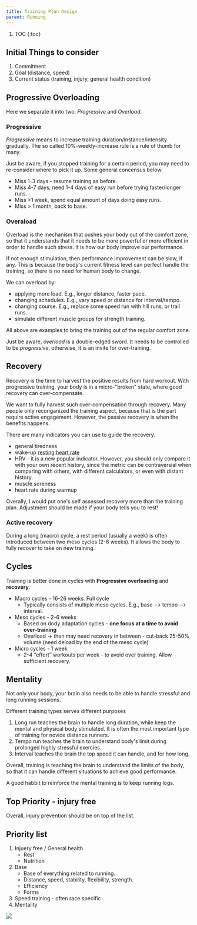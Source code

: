 ```yaml
---
title: Training Plan Design
parent: Running
---
```


1. TOC
{:toc}

## Initial Things to consider

1. Commitment
1. Goal (distance, speed)
1. Current status (training, injury, general health condition)

## Progressive Overloading

Here we separate it into two: *Progressive* and *Overload*.

### Progressive

*Progressive* means to increase training duration/instance/intensity gradually. The so called 10%-weekly-increase rule is a rule of thumb for many.

Just be aware, if you stopped training for a certain period, you may need to re-consider where to pick it up. Some general concensus below:

* Miss 1-3 days - resume training as before.
* Miss 4-7 days, need 1-4 days of easy run before trying faster/longer runs.
* Miss >1 week, spend equal amount of days doing easy runs.
* Miss > 1 month, back to base.

### Overaload

Overload is the mechanism that pushes your body out of the comfort zone, so that it understands that it needs to be more powerful or more efficient in order to handle such stress. It is how our body improve our performance.

If not enough stimulation, then performance improvement can be slow, if any. This is because the body's current fitness level can perfect handle the training, so there is no need for human body to change.

We can overload by:

* applying more load. E.g., longer distance, faster pace.
* changing schedules. E.g., vary speed or distance for interval/tempo.
* changing course. E.g., replace some speed run with hill runs, or trail runs.
* simulate different muscle groups for strength training.

All above are examples to bring the training out of the regular comfort zone.

Just be aware, *overload* is a double-edged sword. It needs to be controlled to be *progressive*, otherwise, it is an invite for over-training.

## Recovery

Recovery is the time to harvest the positive results from hard workout. With progressive training, your body is in a micro-"broken" state, where good recovery can over-compensate.

We want to fully harvest such over-compensation through recovery. Many people only reconganized the training aspect, because that is the part require active engagement. However, the passive recovery is when the benefits happens.

There are many indicators you can use to guide the recovery.

* general tiredness
* wake-up [resting heart rate](../heart_rate/#resting-heart-rate)
* HRV - it is a new popular indicator. However, you should only compare it with your own recent history, since the metric can be contraversial when comparing with others, with different calculators, or even with distant history.
* muscle soreness
* heart rate during warmup

Overally, I would put one's self assessed recovery more than the training plan. Adjustment should be made if your body tells you to rest!

### Active recovery

During a long (macro) cycle, a rest period (usually a week) is often introduced between two meso cycles (2-6 weeks). It allows the body to fully recover to take on new training.

## Cycles

Training is better done in cycles with **Progressive overloading** and **recovery**.

* Macro cycles - 16-26 weeks. Full cycle
  * Typically consists of multiple meso cycles. E.g., base --> tempo --> interval.
* Meso cycles - 2-6 weeks
  * Based on dody adaptation cycles - **one focus at a time to avoid over-training**
  * Overload → then may need recovery in between - cut-back 25-50% volume (need deload by the end of the meso cycle)
* Micro cycles - 1 week
  * 2-4 “effort” workouts per week - to avoid over training. Allow sufficient recovery.

## Mentality

Not only your body, your brain also needs to be able to handle stressful and long running sessions.

Different training types serves different purposes

1. Long run teaches the brain to handle long duration, while keep the mental and physical body stimulated. It is often the most important type of training for novice distance runners.
1. Tempo run teaches the brain to understand body's limit during prolonged highly stressful exercies.
1. Interval teaches the brain the top speed it can handle, and for how long.

Overall, training is teaching the brain to understand the limits of the body, so that it can handle different situations to achieve good performance.

A good habbit to reinforce the mental training is to keep running logs.

## Top Priority - injury free

Overall, injury prevention should be on top of the list.

## Priority list

1. Injuery free / General health
    * Rest
    * Nutrition
1. Base
    * Base of everything related to running.
    * Distance, speed, stability, flexibility, strength.
    * Efficiency
    * Forms
1. Speed training - often race specific
1. Mentality

<img src="https://docs.google.com/drawings/d/e/2PACX-1vQu7oJ4mgo_vTfl25uydfEplGj54e5PIvKvClfXcm3vFmIC1yrUTmnyLQeeALX02_fUU7WgQe1YgO96/pub?w=960&amp;h=720">
